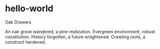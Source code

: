 # hello-world
Oak Drawers

An oak grove wandered, a pine realization.
Evergreen environment, robust constitution.
History forgotten, a future enlightened.
Crawling roots, a construct hardened.

